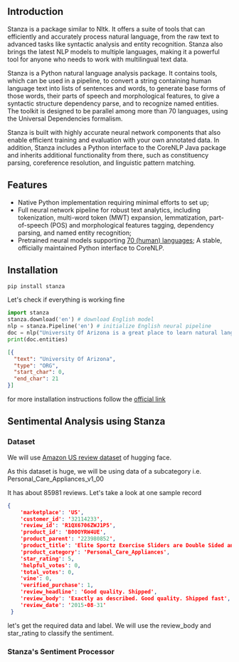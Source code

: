 ## Introduction

Stanza is a package similar to Nltk. It offers a suite of tools that can efficiently and accurately process natural language, from the raw text to advanced tasks like syntactic analysis and entity recognition. Stanza also brings the latest NLP models to multiple languages, making it a powerful tool for anyone who needs to work with multilingual text data.

Stanza is a Python natural language analysis package. It contains tools, which can be used in a pipeline, to convert a string containing human language text into lists of sentences and words, to generate base forms of those words, their parts of speech and morphological features, to give a syntactic structure dependency parse, and to recognize named entities. The toolkit is designed to be parallel among more than 70 languages, using the Universal Dependencies formalism.

Stanza is built with highly accurate neural network components that also enable efficient training and evaluation with your own annotated data. 
In addition, Stanza includes a Python interface to the CoreNLP Java package and inherits additional functionality from there, such as constituency parsing, coreference resolution, and linguistic pattern matching.


## Features

- Native Python implementation requiring minimal efforts to set up;
- Full neural network pipeline for robust text analytics, including tokenization, multi-word token (MWT) expansion, lemmatization, part-of-speech (POS) and morphological features tagging, dependency parsing, and named entity recognition;
- Pretrained neural models supporting [70 (human) languages](https://stanfordnlp.github.io/stanza/models.html#human-languages-supported-by-stanza);
A stable, officially maintained Python interface to CoreNLP.


## Installation

`
pip install stanza
`

Let's check if everything is working fine

```python
import stanza
stanza.download('en') # download English model
nlp = stanza.Pipeline('en') # initialize English neural pipeline
doc = nlp("University Of Arizona is a great place to learn natural language processing") # run annotation over a sentence
print(doc.entities)
```
```json
[{
  "text": "University Of Arizona",
  "type": "ORG",
  "start_char": 0,
  "end_char": 21
}]
```

for more installation instructions follow the [official link](https://stanfordnlp.github.io/stanza/installation_usage.html)


## Sentimental Analysis using Stanza

### Dataset

We will use [Amazon US review dataset](https://huggingface.co/datasets/amazon_us_reviews) of 
hugging face.

As this dataset is huge, we will be using data of a subcategory i.e. Personal_Care_Appliances_v1_00

It has about 85981 reviews. Let's take a look at one sample record 

```json
{
    'marketplace': 'US',
    'customer_id': '32114233',
    'review_id': 'R1QX6706ZWJ1P5',
    'product_id': 'B00OYRW4UE',
    'product_parent': '223980852',
    'product_title': 'Elite Sportz Exercise Sliders are Double Sided and Work Smoothly on Any Surface. Wide Variety of Low Impact Exercise’s You Can Do. Full Body Workout, Compact for Travel or Home Ab Workout',
    'product_category': 'Personal_Care_Appliances',
    'star_rating': 5,
    'helpful_votes': 0,
    'total_votes': 0,
    'vine': 0,
    'verified_purchase': 1,
    'review_headline': 'Good quality. Shipped',
    'review_body': 'Exactly as described. Good quality. Shipped fast',
    'review_date': '2015-08-31'
 }
```

let's get the required data and label. We will use the review_body and star_rating to classify the sentiment.






### Stanza's Sentiment Processor

